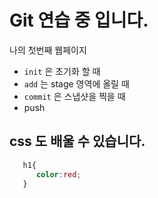 # Git 연습 중 입니다.
나의 첫번째 웹페이지
- `init` 은 초기화 할 때
- `add` 는 stage 영역에 올릴 때
- `commit` 은 스냅샷을 찍을 때
- push

## css 도 배울 수 있습니다.
```css
   h1{
      color:red;
   }
```

